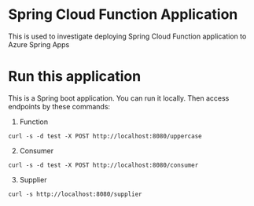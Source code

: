 # Spring Cloud Function Application

This is used to investigate deploying Spring Cloud Function application to Azure Spring Apps

# Run this application

This is a Spring boot application. You can run it locally. Then access endpoints by these commands:

1. Function
```shell
curl -s -d test -X POST http://localhost:8080/uppercase 
```

2. Consumer
```shell
curl -s -d test -X POST http://localhost:8080/consumer
```

3. Supplier
```shell
curl -s http://localhost:8080/supplier
```
